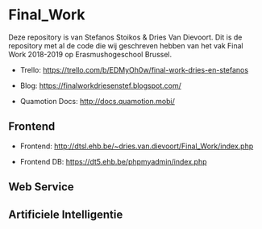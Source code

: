 # Final_Work

Deze repository is van Stefanos Stoikos & Dries Van Dievoort.
Dit is de repository met al de code die wij geschreven hebben van het vak Final Work 2018-2019 op Erasmushogeschool Brussel.

* Trello: https://trello.com/b/EDMyOh0w/final-work-dries-en-stefanos

* Blog: https://finalworkdriesenstef.blogspot.com/

* Quamotion Docs: http://docs.quamotion.mobi/

## Frontend

* Frontend: http://dtsl.ehb.be/~dries.van.dievoort/Final_Work/index.php

* Frontend DB: https://dt5.ehb.be/phpmyadmin/index.php

## Web Service


## Artificiele Intelligentie


